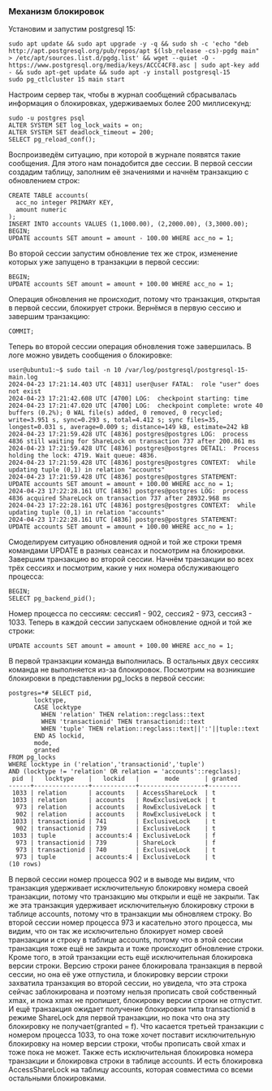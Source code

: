 ### Механизм блокировок ###
Установим и запустим postgresql 15:
```
sudo apt update && sudo apt upgrade -y -q && sudo sh -c 'echo "deb http://apt.postgresql.org/pub/repos/apt $(lsb_release -cs)-pgdg main" > /etc/apt/sources.list.d/pgdg.list' && wget --quiet -O - https://www.postgresql.org/media/keys/ACCC4CF8.asc | sudo apt-key add - && sudo apt-get update && sudo apt -y install postgresql-15
sudo pg_ctlcluster 15 main start
```
Настроим сервер так, чтобы в журнал сообщений сбрасывалась информация о блокировках, удерживаемых более 200 миллисекунд:
```
sudo -u postgres psql
ALTER SYSTEM SET log_lock_waits = on;
ALTER SYSTEM SET deadlock_timeout = 200;
SELECT pg_reload_conf();
```
Воспроизведём ситуацию, при которой в журнале появятся такие сообщения. Для этого нам понадобится две сессии.
В первой сессии создадим таблицу, заполним её значениями и начнём транзакцию с обновлением строк:
```
CREATE TABLE accounts(
  acc_no integer PRIMARY KEY,
  amount numeric
);
INSERT INTO accounts VALUES (1,1000.00), (2,2000.00), (3,3000.00);
BEGIN;
UPDATE accounts SET amount = amount - 100.00 WHERE acc_no = 1;
```
Во второй сессии запустим обновление тех же строк, изменение которых уже запущено в транзакции в первой сессии:
```
BEGIN;
UPDATE accounts SET amount = amount + 100.00 WHERE acc_no = 1;
```
Операция обновления не происходит, потому что транзакция, открытая в первой сессии, блокирует строки. Вернёмся в первую сессию и завершим транзакцию:
```
COMMIT;
```
Теперь во второй сессии операция обновления тоже завершилась. 
В логе можно увидеть сообщения о блокировке:
```
user@ubuntu1:~$ sudo tail -n 10 /var/log/postgresql/postgresql-15-main.log
2024-04-23 17:21:14.403 UTC [4831] user@user FATAL:  role "user" does not exist
2024-04-23 17:21:42.608 UTC [4700] LOG:  checkpoint starting: time
2024-04-23 17:21:47.020 UTC [4700] LOG:  checkpoint complete: wrote 40 buffers (0.2%); 0 WAL file(s) added, 0 removed, 0 recycled; write=3.951 s, sync=0.293 s, total=4.412 s; sync files=35, longest=0.031 s, average=0.009 s; distance=149 kB, estimate=242 kB
2024-04-23 17:21:59.428 UTC [4836] postgres@postgres LOG:  process 4836 still waiting for ShareLock on transaction 737 after 200.861 ms
2024-04-23 17:21:59.428 UTC [4836] postgres@postgres DETAIL:  Process holding the lock: 4719. Wait queue: 4836.
2024-04-23 17:21:59.428 UTC [4836] postgres@postgres CONTEXT:  while updating tuple (0,1) in relation "accounts"
2024-04-23 17:21:59.428 UTC [4836] postgres@postgres STATEMENT:  UPDATE accounts SET amount = amount + 100.00 WHERE acc_no = 1;
2024-04-23 17:22:28.161 UTC [4836] postgres@postgres LOG:  process 4836 acquired ShareLock on transaction 737 after 28932.968 ms
2024-04-23 17:22:28.161 UTC [4836] postgres@postgres CONTEXT:  while updating tuple (0,1) in relation "accounts"
2024-04-23 17:22:28.161 UTC [4836] postgres@postgres STATEMENT:  UPDATE accounts SET amount = amount + 100.00 WHERE acc_no = 1;
```
Смоделируем ситуацию обновления одной и той же строки тремя командами UPDATE в разных сеансах и посмотрим на блокировки.
Завершим транзакцию во второй сессии.
Начнём транзакции во всех трёх сессиях и посмотрим, какие у них номера обслуживающего процесса:
```
BEGIN;
SELECT pg_backend_pid();
```
Номер процесса по сессиям: сессия1 - 902, сессия2 - 973, сессия3 - 1033.
Теперь в каждой сессии запускаем обновление одной и той же строки:
```
UPDATE accounts SET amount = amount + 100.00 WHERE acc_no = 1;
```
В первой транзакции команда выполнилась. В остальных двух сессиях команда не выполняется из-за блокировок. Посмотрим на возникшие блокировки в представлении pg_locks в первой сессии:
```
postgres=*# SELECT pid,
       locktype,
       CASE locktype
         WHEN 'relation' THEN relation::regclass::text
         WHEN 'transactionid' THEN transactionid::text
         WHEN 'tuple' THEN relation::regclass::text||':'||tuple::text
       END AS lockid,
       mode,
       granted
FROM pg_locks
WHERE locktype in ('relation','transactionid','tuple')
AND (locktype != 'relation' OR relation = 'accounts'::regclass);
 pid  |   locktype    |   lockid   |       mode       | granted 
------+---------------+------------+------------------+---------
 1033 | relation      | accounts   | AccessShareLock  | t
 1033 | relation      | accounts   | RowExclusiveLock | t
  973 | relation      | accounts   | RowExclusiveLock | t
  902 | relation      | accounts   | RowExclusiveLock | t
 1033 | transactionid | 741        | ExclusiveLock    | t
  902 | transactionid | 739        | ExclusiveLock    | t
 1033 | tuple         | accounts:4 | ExclusiveLock    | f
  973 | transactionid | 739        | ShareLock        | f
  973 | transactionid | 740        | ExclusiveLock    | t
  973 | tuple         | accounts:4 | ExclusiveLock    | t
(10 rows)
```
В первой сессии номер процесса 902 и в выводе мы видим, что транзакция удерживает исключительную блокировку номера своей транзакции, потому что транзакцию мы открыли и ещё не закрыли. Так же эта транзакция удерживает исключительную блокировку строки в таблице accounts, потому что в транзакции мы обновляем строку.
Во второй сессии номер процесса 973 и касательно этого процесса, мы видим, что он так же исключительно блокирует номер своей транзакции и строку в таблице accounts, потому что в этой сессии транзакция тоже ещё не закрыта и тоже происходит обновление строки. Кроме того, в этой транзакции есть ещё исключительная блокировка версии строки. Версию строки ранее блокировала транзакция в первой сессии, но она её уже отпустила, и блокировку версии строки захватила транзакция во второй сессии, но увидела, что эта строка сейчас заблокирована и поэтому нельзя прописать свой собственный xmax, и пока xmax не пропишет, блокировку версии строки не отпустит. И ещё транзакция ожидает получение блокировки типа transactionid в режиме ShareLock для первой транзакции, но пока что она эту блокировку не получает(granted = f).
Что касается третьей транзакции с номером процесса 1033, то она тоже хочет поставит исключительную блокировку на номер версии строки, чтобы прописать свой xmax и тоже пока не может. Также есть исключительная блокировка номера транзакции и блокировка строки в таблице accounts. И есть блокировка AccessShareLock на таблицу accounts, которая совместима со всеми остальными блокировками.


